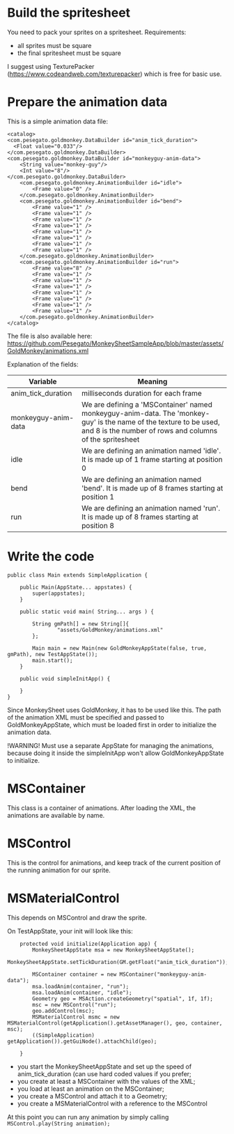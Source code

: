 # Build the spritesheet

You need to pack your sprites on a spritesheet. Requirements:
* all sprites must be square
* the final spritesheet must be square

I suggest using TexturePacker (https://www.codeandweb.com/texturepacker) which is free for basic use.

# Prepare the animation data
This is a simple animation data file:

```
<catalog>
<com.pesegato.goldmonkey.DataBuilder id="anim_tick_duration">
  <Float value="0.033"/>
</com.pesegato.goldmonkey.DataBuilder>
<com.pesegato.goldmonkey.DataBuilder id="monkeyguy-anim-data">
    <String value="monkey-guy"/>
    <Int value="8"/>
</com.pesegato.goldmonkey.DataBuilder>
    <com.pesegato.goldmonkey.AnimationBuilder id="idle">
        <Frame value="0" />
    </com.pesegato.goldmonkey.AnimationBuilder>
    <com.pesegato.goldmonkey.AnimationBuilder id="bend">
        <Frame value="1" />
        <Frame value="1" />
        <Frame value="1" />
        <Frame value="1" />
        <Frame value="1" />
        <Frame value="1" />
        <Frame value="1" />
        <Frame value="1" />
    </com.pesegato.goldmonkey.AnimationBuilder>
    <com.pesegato.goldmonkey.AnimationBuilder id="run">
        <Frame value="8" />
        <Frame value="1" />
        <Frame value="1" />
        <Frame value="1" />
        <Frame value="1" />
        <Frame value="1" />
        <Frame value="1" />
        <Frame value="1" />
    </com.pesegato.goldmonkey.AnimationBuilder>
</catalog>
```
The file is also available here: https://github.com/Pesegato/MonkeySheetSampleApp/blob/master/assets/GoldMonkey/animations.xml

Explanation of the fields:

| Variable | Meaning |
| -- | -- |
| anim_tick_duration | milliseconds duration for each frame |
| monkeyguy-anim-data | We are defining a 'MSContainer' named monkeyguy-anim-data. The 'monkey-guy' is the name of the texture to be used, and 8 is the number of rows and columns of the spritesheet |
| idle | We are defining an animation named 'idle'. It is made up of 1 frame starting at position 0 |
| bend | We are defining an animation named 'bend'. It is made up of 8 frames starting at position 1 |
| run | We are defining an animation named 'run'. It is made up of 8 frames starting at position 8 |


# Write the code

```
public class Main extends SimpleApplication {

    public Main(AppState... appstates) {
        super(appstates);
    }

    public static void main( String... args ) {

        String gmPath[] = new String[]{
                "assets/GoldMonkey/animations.xml"
        };

        Main main = new Main(new GoldMonkeyAppState(false, true, gmPath), new TestAppState());
        main.start();
    }

    public void simpleInitApp() {

    }
}
```

Since MonkeySheet uses GoldMonkey, it has to be used like this. The path of the animation XML must be specified and passed to GoldMonkeyAppState, which must be loaded first in order to initialize the animation data.

!WARNING! Must use a separate AppState for managing the animations, because doing it inside the simpleInitApp won't allow GoldMonkeyAppState to initialize.

# MSContainer
This class is a container of animations. After loading the XML, the animations are available by name.
# MSControl
This is the control for animations, and keep track of the current position of the running animation for our sprite.
# MSMaterialControl
This depends on MSControl and draw the sprite.

On TestAppState, your init will look like this:

```
    protected void initialize(Application app) {
        MonkeySheetAppState msa = new MonkeySheetAppState();
        MonkeySheetAppState.setTickDuration(GM.getFloat("anim_tick_duration"));

        MSContainer container = new MSContainer("monkeyguy-anim-data");
        msa.loadAnim(container, "run");
        msa.loadAnim(container, "idle");
        Geometry geo = MSAction.createGeometry("spatial", 1f, 1f);
        msc = new MSControl("run");
        geo.addControl(msc);
        MSMaterialControl msmc = new MSMaterialControl(getApplication().getAssetManager(), geo, container, msc);
        ((SimpleApplication) getApplication()).getGuiNode().attachChild(geo);

    }
```

* you start the MonkeySheetAppState and set up the speed of anim_tick_duration (can use hard coded values if you prefer;
* you create at least a MSContainer with the values of the XML;
* you load at least an animation on the MSContainer;
* you create a MSControl and attach it to a Geometry;
* you create a MSMaterialControl with a reference to the MSControl

At this point you can run any animation by simply calling 
```MSControl.play(String animation);```